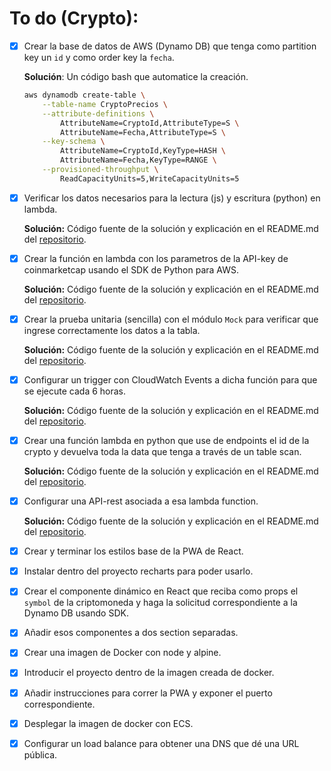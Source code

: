 # To do (Crypto):

- [x] Crear la base de datos de AWS (Dynamo DB) que tenga como partition key un `id` y como order key la `fecha`.
  
  **Solución**: Un código bash que automatice la creación.
  
  ```bash
  aws dynamodb create-table \
      --table-name CryptoPrecios \
      --attribute-definitions \
          AttributeName=CryptoId,AttributeType=S \
          AttributeName=Fecha,AttributeType=S \
      --key-schema \
          AttributeName=CryptoId,KeyType=HASH \
          AttributeName=Fecha,KeyType=RANGE \
      --provisioned-throughput \
          ReadCapacityUnits=5,WriteCapacityUnits=5
  ```

- [x] Verificar los datos necesarios para la lectura (js) y escritura (python) en lambda.
  
  **Solución:** Código fuente de la solución y explicación en el README.md del [repositorio](https://github.com/aikerary/PythonLambdaFunctionCoinmarketCapQuotes).

- [x] Crear la función en lambda con los parametros de la API-key de coinmarketcap usando el SDK de Python para AWS.
  
  **Solución:** Código fuente de la solución y explicación en el README.md del [repositorio](https://github.com/aikerary/PythonLambdaFunctionCoinmarketCapQuotes).

- [x] Crear la prueba unitaria (sencilla) con el módulo `Mock` para verificar que ingrese correctamente los datos a la tabla.
  
  **Solución:** Código fuente de la solución y explicación en el README.md del [repositorio](https://github.com/aikerary/PythonLambdaFunctionCoinmarketCapQuotes).

- [x] Configurar un trigger con CloudWatch Events a dicha función para que se ejecute cada 6 horas.
  
  **Solución:** Código fuente de la solución y explicación en el README.md del [repositorio](https://github.com/aikerary/PythonLambdaFunctionCoinmarketCapQuotes).

- [x] Crear una función lambda en python que use de endpoints el id de la crypto y devuelva toda la data que tenga a través de un table scan.
  
  **Solución:** Código fuente de la solución y explicación en el README.md del [repositorio](https://github.com/aikerary/getCoinMarketCapDataDynamoDb).

- [x] Configurar una API-rest asociada a esa lambda function.
  
  **Solución:** Código fuente de la solución y explicación en el README.md del [repositorio](https://github.com/aikerary/getCoinMarketCapDataDynamoDb).

- [x] Crear y terminar los estilos base de la PWA de React.

- [x] Instalar dentro del proyecto recharts para poder usarlo.

- [x] Crear el componente dinámico en React que reciba como props el `symbol` de la criptomoneda y haga la solicitud correspondiente a la Dynamo DB usando SDK.

- [x] Añadir esos componentes a dos section separadas.

- [x] Crear una imagen de Docker con node y alpine.

- [x] Introducir el proyecto dentro de la imagen creada de docker.

- [x] Añadir instrucciones para correr la PWA y exponer el puerto correspondiente.

- [x] Desplegar la imagen de docker con ECS.

- [x] Configurar un load balance para obtener una DNS que dé una URL pública.
